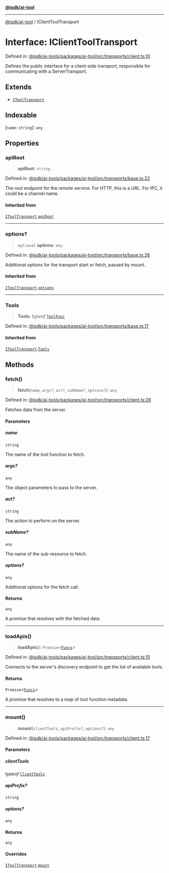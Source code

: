 [**@isdk/ai-tool**](../README.md)

***

[@isdk/ai-tool](../globals.md) / IClientToolTransport

# Interface: IClientToolTransport

Defined in: [@isdk/ai-tools/packages/ai-tool/src/transports/client.ts:10](https://github.com/isdk/ai-tool.js/blob/d0765f898f217d97c57c6949502b4a7bef5dce5e/src/transports/client.ts#L10)

Defines the public interface for a client-side transport,
responsible for communicating with a ServerTransport.

## Extends

- [`IToolTransport`](IToolTransport.md)

## Indexable

\[`name`: `string`\]: `any`

## Properties

### apiRoot

> **apiRoot**: `string`

Defined in: [@isdk/ai-tools/packages/ai-tool/src/transports/base.ts:22](https://github.com/isdk/ai-tool.js/blob/d0765f898f217d97c57c6949502b4a7bef5dce5e/src/transports/base.ts#L22)

The root endpoint for the remote service.
For HTTP, this is a URL. For IPC, it could be a channel name.

#### Inherited from

[`IToolTransport`](IToolTransport.md).[`apiRoot`](IToolTransport.md#apiroot)

***

### options?

> `optional` **options**: `any`

Defined in: [@isdk/ai-tools/packages/ai-tool/src/transports/base.ts:26](https://github.com/isdk/ai-tool.js/blob/d0765f898f217d97c57c6949502b4a7bef5dce5e/src/transports/base.ts#L26)

Additional options for the transport start or fetch, passed by mount.

#### Inherited from

[`IToolTransport`](IToolTransport.md).[`options`](IToolTransport.md#options)

***

### Tools

> **Tools**: *typeof* [`ToolFunc`](../classes/ToolFunc.md)

Defined in: [@isdk/ai-tools/packages/ai-tool/src/transports/base.ts:17](https://github.com/isdk/ai-tool.js/blob/d0765f898f217d97c57c6949502b4a7bef5dce5e/src/transports/base.ts#L17)

#### Inherited from

[`IToolTransport`](IToolTransport.md).[`Tools`](IToolTransport.md#tools)

## Methods

### fetch()

> **fetch**(`name`, `args?`, `act?`, `subName?`, `options?`): `any`

Defined in: [@isdk/ai-tools/packages/ai-tool/src/transports/client.ts:28](https://github.com/isdk/ai-tool.js/blob/d0765f898f217d97c57c6949502b4a7bef5dce5e/src/transports/client.ts#L28)

Fetches data from the server.

#### Parameters

##### name

`string`

The name of the tool function to fetch.

##### args?

`any`

The object parameters to pass to the server.

##### act?

`string`

The action to perform on the server.

##### subName?

`any`

The name of the sub-resource to fetch.

##### options?

`any`

Additional options for the fetch call.

#### Returns

`any`

A promise that resolves with the fetched data.

***

### loadApis()

> **loadApis**(): `Promise`\<[`Funcs`](Funcs.md)\>

Defined in: [@isdk/ai-tools/packages/ai-tool/src/transports/client.ts:15](https://github.com/isdk/ai-tool.js/blob/d0765f898f217d97c57c6949502b4a7bef5dce5e/src/transports/client.ts#L15)

Connects to the server's discovery endpoint to get the list of available tools.

#### Returns

`Promise`\<[`Funcs`](Funcs.md)\>

A promise that resolves to a map of tool function metadata.

***

### mount()

> **mount**(`clientTools`, `apiPrefix?`, `options?`): `any`

Defined in: [@isdk/ai-tools/packages/ai-tool/src/transports/client.ts:17](https://github.com/isdk/ai-tool.js/blob/d0765f898f217d97c57c6949502b4a7bef5dce5e/src/transports/client.ts#L17)

#### Parameters

##### clientTools

*typeof* [`ClientTools`](../classes/ClientTools.md)

##### apiPrefix?

`string`

##### options?

`any`

#### Returns

`any`

#### Overrides

[`IToolTransport`](IToolTransport.md).[`mount`](IToolTransport.md#mount)
